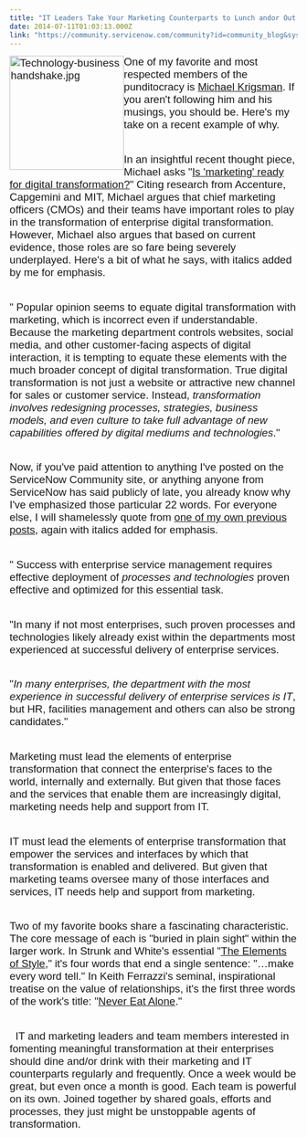 ```yaml
---
title: "IT Leaders Take Your Marketing Counterparts to Lunch andor Out for Drinks"
date: 2014-07-11T01:03:13.000Z
link: "https://community.servicenow.com/community?id=community_blog&sys_id=a0ad22a9dbd0dbc01dcaf3231f9619c1"
---
```

<p><span style="font-size: 14pt; font-family: calibri,verdana,arial,sans-serif;"><a _jive_internal="true" href="/servlet/JiveServlet/showImage/38-3238-11709/Technology-business handshake.jpg"><img  alt="Technology-business handshake.jpg" class="image-0 jive-image" height="133" src="6498a10adb505b04ed6af3231f961971.iix" style="height: auto; float: left;" width="200"/></a></span></p><p><span style="font-size: 14pt; font-family: calibri,verdana,arial,sans-serif;">One of my favorite and most respected members of the punditocracy is <a title="k-external-small" class="jive-link-external-small" href="http://mkrigsman.com/" rel="nofollow" target="_blank">Michael Krigsman</a>. If you aren't following him and his musings, you should be. Here's my take on a recent example of why.</span></p><p style="min-height: 8pt; height: 8pt; padding: 0px;">  </p><p><span style="font-family: calibri,verdana,arial,sans-serif; font-size: 14pt;">In an insightful recent thought piece, Michael asks "<a title="k-external-small" class="jive-link-external-small" href="http://www.zdnet.com/is-marketing-ready-for-digital-transformation-7000030977/" rel="nofollow" target="_blank">Is 'marketing' ready for digital transformation?</a>" Citing research from Accenture, Capgemini and MIT, Michael argues that chief marketing officers (CMOs) and their teams have important roles to play in the transformation of enterprise digital transformation. However, Michael also argues that based on current evidence, those roles are so fare being severely underplayed. Here's a bit of what he says, with italics added by me for emphasis.</span></p><p style="min-height: 8pt; height: 8pt; padding: 0px;">  </p><p><span style="font-family: calibri,verdana,arial,sans-serif; font-size: 14pt;">" Popular opinion seems to equate digital transformation with marketing, which is incorrect even if understandable. Because the marketing department controls websites, social media, and other customer-facing aspects of digital interaction, it is tempting to equate these elements with the much broader concept of digital transformation. True digital transformation is not just a website or attractive new channel for sales or customer service. Instead, <em>transformation involves redesigning processes, strategies, business models, and even culture to take full advantage of new capabilities offered by digital mediums and technologies</em>."</span></p><p style="min-height: 8pt; height: 8pt; padding: 0px;">  </p><p><span style="font-family: calibri,verdana,arial,sans-serif; font-size: 14pt;">Now, if you've paid attention to anything I've posted on the ServiceNow Community site, or anything anyone from ServiceNow has said publicly of late, you already know why I've emphasized those particular 22 words. For everyone else, I will shamelessly quote from <a title="" _jive_internal="true" data-containerid="2798" data-containertype="37" data-objectid="3069" data-objecttype="38" href="/community/knowledge-user-conference/blog/2014/04/30/it-and-enterprise-transformation-101-why-enterprise-service-management-matters">one of my own previous posts</a>, again with italics added for emphasis.</span></p><p style="min-height: 8pt; height: 8pt; padding: 0px;">  </p><p><span style="font-family: calibri,verdana,arial,sans-serif; font-size: 14pt;">" Success with enterprise service management requires effective deployment of <em>processes and technologies</em> proven effective and optimized for this essential task.</span></p><p style="min-height: 8pt; height: 8pt; padding: 0px;">  </p><p><span style="font-family: calibri,verdana,arial,sans-serif; font-size: 14pt;">"In many if not most enterprises, such proven processes and technologies likely already exist within the departments most experienced at successful delivery of enterprise services.</span></p><p style="min-height: 8pt; height: 8pt; padding: 0px;">  </p><p><span style="font-family: calibri,verdana,arial,sans-serif; font-size: 14pt;">"<em>In many enterprises, the department with the most experience in successful delivery of enterprise services is IT</em>, but HR, facilities management and others can also be strong candidates."</span></p><p style="min-height: 8pt; height: 8pt; padding: 0px;">  </p><p><span style="font-family: calibri,verdana,arial,sans-serif; font-size: 14pt;">Marketing must lead the elements of enterprise transformation that connect the enterprise's faces to the world, internally and externally. But given that those faces and the services that enable them are increasingly digital, marketing needs help and support from IT.</span></p><p style="min-height: 8pt; height: 8pt; padding: 0px;">  </p><p><span style="font-family: calibri,verdana,arial,sans-serif; font-size: 14pt;">IT must lead the elements of enterprise transformation that empower the services and interfaces by which that transformation is enabled and delivered. But given that marketing teams oversee many of those interfaces and services, IT needs help and support from marketing.</span></p><p style="min-height: 8pt; height: 8pt; padding: 0px;">  </p><p><span style="font-family: calibri,verdana,arial,sans-serif; font-size: 14pt;">Two of my favorite books share a fascinating characteristic. The core message of each is "buried in plain sight" within the larger work. In Strunk and White's essential "<a title="k-external-small" class="jive-link-external-small" href="http://en.wikipedia.org/wiki/The_Elements_of_Style" rel="nofollow" target="_blank">The Elements of Style</a>," it's four words that end a single sentence: "…make every word tell." In Keith Ferrazzi's seminal, inspirational treatise on the value of relationships, it's the first three words of the work's title: "<a title="k-external-small" class="jive-link-external-small" href="http://keithferrazzi.com/products/never-eat-alone" rel="nofollow" target="_blank">Never Eat Alone</a>."</span></p><p style="min-height: 8pt; height: 8pt; padding: 0px;">  </p><p><span style="font-size: 14pt; font-family: calibri,verdana,arial,sans-serif;">   IT and marketing leaders and team members interested in fomenting meaningful transformation at their enterprises should dine and/or drink with their marketing and IT counterparts regularly and frequently. Once a week would be great, but even once a month is good. Each team is powerful on its own. Joined together by shared goals, efforts and processes, they just might be unstoppable agents of transformation.</span></p>